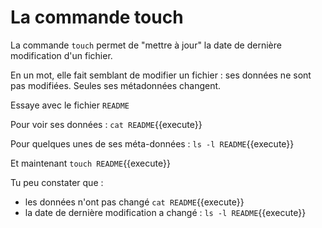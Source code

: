 # La commande touch

La commande `touch` permet de "mettre à jour" la date de dernière modification d'un fichier.

En un mot, elle fait semblant de modifier un fichier : ses données ne sont pas modifiées. Seules ses métadonnées changent.

Essaye avec le fichier `README`

Pour voir ses données : `cat README`{{execute}}

Pour quelques unes de ses méta-données : `ls -l README`{{execute}}

Et maintenant `touch README`{{execute}}

Tu peu constater que :
* les données n'ont pas changé `cat README`{{execute}}
* la date de dernière modification a changé :  `ls -l README`{{execute}}

